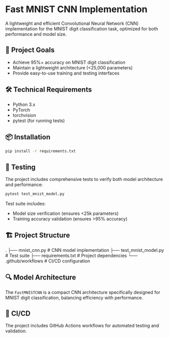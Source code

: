 # Fast MNIST CNN Implementation

A lightweight and efficient Convolutional Neural Network (CNN) implementation for the MNIST digit classification task, optimized for both performance and model size.

## 🎯 Project Goals

- Achieve 95%+ accuracy on MNIST digit classification
- Maintain a lightweight architecture (<25,000 parameters)
- Provide easy-to-use training and testing interfaces

## 🛠️ Technical Requirements

- Python 3.x
- PyTorch
- torchvision
- pytest (for running tests)

## 📦 Installation

```bash
pip install -r requirements.txt
```
## 🧪 Testing

The project includes comprehensive tests to verify both model architecture and performance:

```bash
pytest test_mnist_model.py
```

Test suite includes:
- Model size verification (ensures <25k parameters)
- Training accuracy validation (ensures >95% accuracy)

## 🏗️ Project Structure

.
├── mnist_cnn.py # CNN model implementation
├── test_mnist_model.py # Test suite
├── requirements.txt # Project dependencies
└── .github/workflows # CI/CD configuration

## 🔍 Model Architecture

The `FastMNISTCNN` is a compact CNN architecture specifically designed for MNIST digit classification, balancing efficiency with performance.

## 🚀 CI/CD

The project includes GitHub Actions workflows for automated testing and validation.